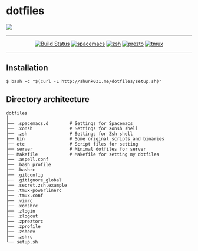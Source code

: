 # dotfiles

![](https://raw.githubusercontent.com/shunk031/dotfiles/master/.github/figure1.png)

---

<p align="center">
  <a href="https://travis-ci.org/shunk031/dotfiles"><img src="https://travis-ci.org/shunk031/dotfiles.svg?branch=master" alt="Build Status"></a>
  <a href="http://spacemacs.org/"><img src="https://cdn.rawgit.com/syl20bnr/spacemacs/442d025779da2f62fc86c2082703697714db6514/assets/spacemacs-badge.svg" alt="spacemacs"></a>
  <a href="https://github.com/zsh-users/zsh"><img src="https://img.shields.io/badge/built%20with-zsh-black.svg" alt="zsh"></a>
  <a href="https://github.com/sorin-ionescu/prezto"><img src="https://img.shields.io/badge/built%20with-prezto-orange.svg" alt="prezto"></a>
  <a href="https://github.com/tmux/tmux"><img src="https://img.shields.io/badge/built%20with-tmux-green.svg" alt="tmux"></a>
</p>

---

## Installation

```shell
$ bash -c "$(curl -L http://shunk031.me/dotfiles/setup.sh)"
```

## Directory architecture

```
dotfiles
│
├── .spacemacs.d        # Settings for Spacemacs
├── .xonsh              # Settings for Xonsh shell
├── .zsh                # Settings for Zsh shell
├── bin                 # Some original scripts and binaries
├── etc                 # Script files for setting
├── server              # Minimal dotfiles for server
├── Makefile            # Makefile for setting my dotfiles
├── .aspell.conf
├── .bash_profile
├── .bashrc
├── .gitconfig
├── .gitignore_global
├── .secret.zsh.example
├── .tmux-powerlinerc
├── .tmux.conf
├── .vimrc
├── .xonshrc
├── .zlogin
├── .zlogout
├── .zpreztorc
├── .zprofile
├── .zshenv
├── .zshrc
└── setup.sh
```
